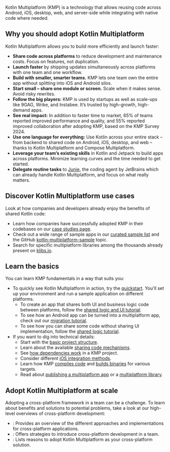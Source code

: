 [//]: # (title: What is Kotlin Multiplatform)

Kotlin Multiplatform (KMP) is a technology that allows reusing code across Android, iOS, desktop, web, and server-side
while integrating with native code where needed.

## Why you should adopt Kotlin Multiplatform

Kotlin Multiplatform allows you to build more efficiently and launch faster:

* **Share code across platforms** to reduce development and maintenance costs.
  Focus on features, not duplication.
* **Launch faster** by shipping updates simultaneously across platforms with one team and one workflow.
* **Build with smaller, smarter teams.**
  KMP lets one team own the entire app without splitting into iOS and Android silos.
* **Start small – share one module or screen.**
  Scale when it makes sense.
  Avoid risky rewrites.
* **Follow the big players:**
  KMP is used by startups as well as scale-ups like 9GAG, Wrike, and Instabee.
  It’s trusted by high-growth, high-demand apps.
* **See real impact:** In addition to faster time to market, 65% of teams reported improved performance and quality,
  and 55% reported improved collaboration after adopting KMP, based on the KMP Survey 2024.
* **Use one language for everything:** Use Kotlin across your entire stack – from backend to shared code on Android, iOS, desktop, and web
  – thanks to Kotlin Multiplatform and Compose Multiplatform.
* **Leverage your team’s existing skills** in Kotlin and Jetpack to build apps across platforms. Minimize learning curves and the time needed to get started.
* **Delegate routine tasks** to [Junie](https://www.jetbrains.com/junie/), the coding agent by JetBrains which can already handle Kotlin Multiplatform,
  and focus on what really matters.

## Discover Kotlin Multiplatform use cases

Look at how companies and developers already enjoy the benefits of shared Kotlin code:

* Learn how companies have successfully adopted KMP in their codebases on our [case studies page](case-studies.topic).
* Check out a wide range of sample apps in our [curated sample list](multiplatform-samples.md) and the GitHub [kotlin-multiplatform-sample](https://github.com/topics/kotlin-multiplatform-sample) topic.
* Search for specific multiplatform libraries among the thousands already present on [klibs.io](https://klibs.io/).

## Learn the basics

You can learn KMP fundamentals in a way that suits you: 

* To quickly see Kotlin Multiplatform in action, try the [quickstart](quickstart.md).
  You'll set up your environment and run a sample application on different platforms.
  * To create an app that shares both UI and business logic code between platforms,
    follow the [shared logic and UI tutorial](compose-multiplatform-create-first-app.md).
  * To see how an Android app can be turned into a multiplatform app,
    check out our [migration tutorial](multiplatform-integrate-in-existing-app.md).
  * To see how you can share some code without sharing UI implementation,
    follow the [shared logic tutorial](multiplatform-create-first-app.md).
* If you want to dig into technical details:
  * Start with the [basic project structure](multiplatform-discover-project.md).
  * Learn about the available [sharing code mechanisms](multiplatform-share-on-platforms.md).
  * See [how dependencies work](multiplatform-add-dependencies.md) in a KMP project.
  * Consider different [iOS integration methods](multiplatform-ios-integration-overview.md).
  * Learn how KMP [compiles code](multiplatform-configure-compilations.md) and [builds binaries](multiplatform-build-native-binaries.md)
    for various targets.
  * Read about [publishing a multiplatform app](multiplatform-publish-apps.md)
    or a [multiplatform library](multiplatform-publish-lib-setup.md).

## Adopt Kotlin Multiplatform at scale

Adopting a cross-platform framework in a team can be a challenge.
To learn about benefits and solutions to potential problems, take a look at our high-level overviews
of cross-platform development:

* [](cross-platform-mobile-development.md): Provides an overview of the different approaches and implementations for cross-platform applications.
* [](multiplatform-introduce-your-team.md): Offers strategies to introduce cross-platform development in a team.
* [](multiplatform-reasons-to-try.md): Lists reasons to adopt Kotlin Multiplatform as your cross-platform solution.